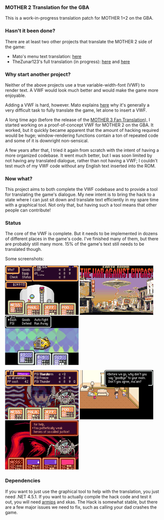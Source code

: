 ### MOTHER 2 Translation for the GBA
This is a work-in-progress translation patch for MOTHER 1+2 on the GBA.

### Hasn't it been done?
There are at least two other projects that translate the MOTHER 2 side of the game:
- Mato's menu text translation: [here](http://mother12.earthboundcentral.com/)
- TheZunar123's full translation (in progress): [here](http://earthboundcentral.com/forum/viewtopic.php?f=3&t=526) and [here](http://forum.starmen.net/forum/Games/Mother2/Mother-2-Fan-Translation/page/1/)

### Why start another project?
Neither of the above projects use a true variable-width-font (VWF) to render text. A VWF would look much better and would make the game more enjoyable.

Adding a VWF is hard, however. Mato explains [here](http://earthboundcentral.com/2011/04/a-look-at-the-mother-2-side/) why it's generally a very difficult task to fully translate the game, let alone to insert a VWF.

A long time ago (before the release of the [MOTHER 3 Fan Translation](http://mother3.fobby.net)), I started working on a proof-of-concept VWF for MOTHER 2 on the GBA. It worked, but it quickly became apparent that the amount of hacking required would be huge; window-rendering functions contain a ton of repeated code and some of it is downright non-sensical.

A few years after that, I tried it again from scratch with the intent of having a more organized codebase. It went much better, but I was soon limited by not having any translated dialogue, rather than not having a VWF; I couldn't test much of my VWF code without any English text inserted into the ROM.

### Now what?
This project aims to both complete the VWF codebase and to provide a tool for translating the game's dialogue. My new intent is to bring the hack to a state where I can just sit down and translate text efficiently in my spare time with a graphical tool. Not only that, but having such a tool means that other people can contribute!

### Status
The core of the VWF is complete. But it needs to be implemented in dozens of different places in the game's code. I've finished many of them, but there are probably still many more. 15% of the game's text still needs to be translated though.

Some screenshots:

![](./screenshots/sc1.PNG) ![](./screenshots/sc2.png) ![](./screenshots/sc3.png)

![](./screenshots/sc4.png) ![](./screenshots/sc5.png) ![](./screenshots/sc6.png)

### Dependencies
If you want to just use the graphical tool to help with the translation, you just need .NET 4.5.1. If you want to actually compile the hack code and test it out, you will need [armips](https://github.com/Kingcom/armips) and xkas. The Hack is somewhat stable, but there are a few major issues we need to fix, such as calling your dad crashes the game.
